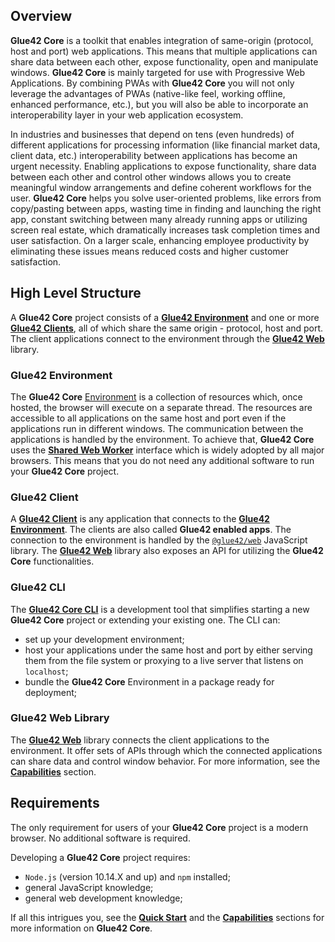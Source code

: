 ## Overview

**Glue42 Core** is a toolkit that enables integration of same-origin (protocol, host and port) web applications. This means that multiple applications can share data between each other, expose functionality, open and manipulate windows. **Glue42 Core** is mainly targeted for use with Progressive Web Applications. By combining PWAs with **Glue42 Core** you will not only leverage the advantages of PWAs (native-like feel, working offline, enhanced performance, etc.), but you will also be able to incorporate an interoperability layer in your web application ecosystem. 

In industries and businesses that depend on tens (even hundreds) of different applications for processing information (like financial market data, client data, etc.) interoperability between applications has become an urgent necessity. Enabling applications to expose functionality, share data between each other and control other windows allows you to create meaningful window arrangements and define coherent workflows for the user. **Glue42 Core** helps you solve user-oriented problems, like errors from copy/pasting between apps, wasting time in finding and launching the right app, constant switching between many already running apps or utilizing screen real estate, which dramatically increases task completion times and user satisfaction. On a larger scale, enhancing employee productivity by eliminating these issues means reduced costs and higher customer satisfaction.  

## High Level Structure

A **Glue42 Core** project consists of a [**Glue42 Environment**](../core-concepts/environment/overview/index.html) and one or more [**Glue42 Clients**](../core-concepts/glue42-client/overview/index.html), all of which share the same origin - protocol, host and port. The client applications connect to the environment through the [**Glue42 Web**](../../reference/core/latest/glue42%20web/index.html) library.

### Glue42 Environment

The **Glue42 Core** [Environment](../core-concepts/environment/overview/index.html) is a collection of resources which, once hosted, the browser will execute on a separate thread.  The resources are accessible to all applications on the same host and port even if the applications run in different windows. The communication between the applications is handled by the environment. To achieve that, **Glue42 Core** uses the [**Shared Web Worker**](https://developer.mozilla.org/en-US/docs/Web/API/SharedWorker) interface which is widely adopted by all major browsers. This means that you do not need any additional software to run your **Glue42 Core** project.

### Glue42 Client

A [**Glue42 Client**](../core-concepts/glue42-client/overview/index.html) is any application that connects to the [**Glue42 Environment**](../core-concepts/environment/overview/index.html). The clients are also called **Glue42 enabled apps**. The connection to the environment is handled by the [`@glue42/web`](https://www.npmjs.com/package/@glue42/web) JavaScript library. The [**Glue42 Web**](../../reference/core/latest/glue42%20web/index.html) library also exposes an API for utilizing the **Glue42 Core** functionalities.

### Glue42 CLI

The [**Glue42 Core CLI**](../core-concepts/cli/index.html) is a development tool that simplifies starting a new **Glue42 Core** project or extending your existing one. The CLI can:
- set up your development environment;
- host your applications under the same host and port by either serving them from the file system or proxying to a live server that listens on `localhost`;
- bundle the **Glue42 Core** Environment in a package ready for deployment;

### Glue42 Web Library

The [**Glue42 Web**](../../reference/core/latest/glue42%20web/index.html) library connects the client applications to the environment. It offer sets of APIs through which the connected applications can share data and control window behavior. For more information, see the [**Capabilities**](../capabilities/overview/index.html) section.

## Requirements

The only requirement for users of your **Glue42 Core** project is a modern browser. No additional software is required.

Developing a **Glue42 Core** project requires:
- `Node.js` (version 10.14.X and up) and `npm` installed;
- general JavaScript knowledge;
- general web development knowledge;

If all this intrigues you, see the [**Quick Start**](../getting-started/quick-start/index.html) and the [**Capabilities**](../capabilities/overview/index.html) sections for more information on **Glue42 Core**.